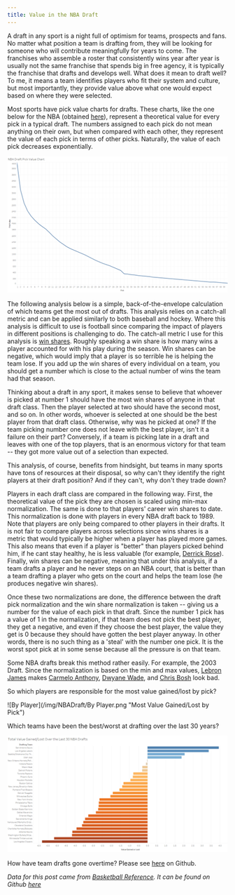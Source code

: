 ```yaml
---
title: Value in the NBA Draft
---
```


A draft in any sport is a night full of optimism for teams, prospects and fans. No matter what position a team is drafting from, they will be looking for someone who will contribute meaningfully for years to come. The franchises who assemble a roster that consistently wins year after year is usually not the same franchise that spends big in free agency, it is typically the franchise that drafts and develops well. What does it mean to draft well? To me, it means a team identifies players who fit their system and culture, but most importantly, they provide value above what one would expect based on where they were selected.

Most sports have pick value charts for drafts. These charts, like the one below for the NBA (obtained [here](http://nbasense.com/draft-pick-trade-value/2/kevin-pelton-2)), represent a theoretical value for every pick in a typical draft. The numbers assigned to each pick do not mean anything on their own, but when compared with each other, they represent the value of each pick in terms of other picks. Naturally, the value of each pick decreases exponentially.

![Value Chart](/img/NBADraft/ValueChart.png "NBA Draft Value Chart")

The following analysis below is a simple, back-of-the-envelope calculation of which teams get the most out of drafts. This analysis relies on a catch-all metric and can be applied similarly to both baseball and hockey. Where this analysis is difficult to use is football since comparing the impact of players in different positions is challenging to do. The catch-all metric I use for this analysis is [win shares](https://www.basketball-reference.com/about/ws.html). Roughly speaking a win share is how many wins a player accounted for with his play during the season. Win shares can be negative, which would imply that a player is so terrible he is helping the team lose. If you add up the win shares of every individual on a team, you should get a number which is close to the actual number of wins the team had that season.

Thinking about a draft in any sport, it makes sense to believe that whoever is picked at number 1 should have the most win shares of anyone in that draft class. Then the player selected at two should have the second most, and so on. In other words, whoever is selected at one should be the best player from that draft class. Otherwise, why was he picked at one? If the team picking number one does not leave with the best player, isn't it a failure on their part? Conversely, if a team is picking late in a draft and leaves with one of the top players, that is an enormous victory for that team -- they got more value out of a selection than expected.

This analysis, of course, benefits from hindsight, but teams in many sports have tons of resources at their disposal, so why can't they identify the right players at their draft position? And if they can't, why don't they trade down?

Players in each draft class are compared in the following way. First, the theoretical value of the pick they are chosen is scaled using min-max normalization. The same is done to that players' career win shares to date. This normalization is done with players in every NBA draft back to 1989. Note that players are only being compared to other players in their drafts. It is not fair to compare players across selections since wins shares is a metric that would typically be higher when a player has played more games. This also means that even if a player is "better" than players picked behind him, if he cant stay healthy, he is less valuable (for example, [Derrick Rose](https://www.basketball-reference.com/players/r/rosede01.html)). Finally, win shares can be negative, meaning that under this analysis, if a team drafts a player and he never steps on an NBA court, that is better than a team drafting a player who gets on the court and helps the team lose (he produces negative win shares).

Once these two normalizations are done, the difference between the draft pick normalization and the win share normalization is taken -- giving us a number for the value of each pick in that draft. Since the number 1 pick has a value of 1 in the normalization, if that team does not pick the best player, they get a negative, and even if they choose the best player, the value they get is 0 because they should have gotten the best player anyway. In other words, there is no such thing as a 'steal' with the number one pick. It is the worst spot pick at in some sense because all the pressure is on that team.

Some NBA drafts break this method rather easily. For example, the 2003 Draft. Since the normalization is based on the min and max values, [Lebron James](https://www.basketball-reference.com/players/j/jamesle01.html) makes [Carmelo Anthony](https://www.basketball-reference.com/players/a/anthoca01.html), [Dwyane Wade](https://www.basketball-reference.com/players/w/wadedw01.html), and [Chris Bosh](https://www.basketball-reference.com/players/b/boshch01.html) look bad.

So which players are responsible for the most value gained/lost by pick?

![By Player](/img/NBADraft/By Player.png "Most Value Gained/Lost by Pick")

Which teams have been the best/worst at drafting over the last 30 years?

![30 Years](/img/NBADraft/30years.png "Teams")

How have team drafts gone overtime? Please see [here](https://github.com/NumberHound/Data/blob/master/Posts/NBA%20Drafts/By%20Team.png) on Github. 

_Data for this post came from [Basketball Reference](https://www.basketball-reference.com/). It can be found on Github [here](https://github.com/NumberHound/Data/tree/master/Posts/NBA%20Drafts)_
